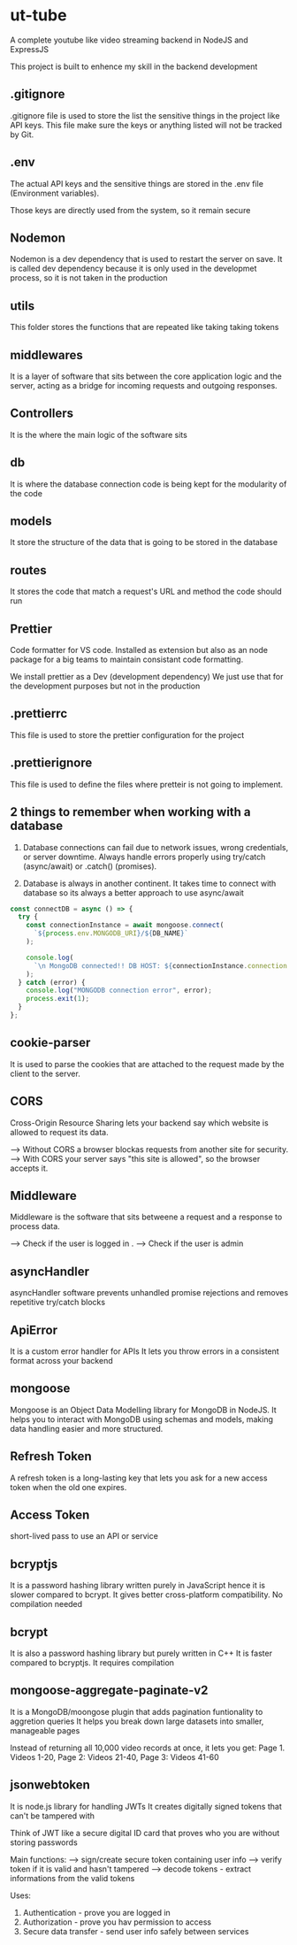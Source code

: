 # ut-tube

A complete youtube like video streaming backend in NodeJS and ExpressJS

This project is built to enhence my skill in the backend development

## .gitignore

.gitignore file is used to store the list the sensitive things in the project like API keys. This file make sure the keys or anything listed will not be tracked by Git.

## .env

The actual API keys and the sensitive things are stored in the .env file (Environment variables).

Those keys are directly used from the system, so it remain secure

## Nodemon

Nodemon is a dev dependency that is used to restart the server on save.
It is called dev dependency because it is only used in the developmet process, so it is not taken in the production

## utils

This folder stores the functions that are repeated like taking taking tokens

## middlewares

It is a layer of software that sits between the core application logic and the server, acting as a bridge for incoming requests and outgoing responses.

## Controllers

It is the where the main logic of the software sits

## db

It is where the database connection code is being kept for the modularity of the code

## models

It store the structure of the data that is going to be stored in the database

## routes

It stores the code that match a request's URL and method the code should run

## Prettier

Code formatter for VS code. Installed as extension but also as an node package for a big teams to maintain consistant code formatting.

We install prettier as a Dev (development dependency)
We just use that for the development purposes but not in the production

## .prettierrc

This file is used to store the prettier configuration for the project

## .prettierignore

This file is used to define the files where pretteir is not going to implement.

## 2 things to remember when working with a database

1. Database connections can fail due to network issues, wrong credentials, or server downtime. Always handle errors properly using try/catch (async/await) or .catch() (promises).

2. Database is always in another continent. It takes time to connect with database so its always a better approach to use async/await

```js
const connectDB = async () => {
  try {
    const connectionInstance = await mongoose.connect(
      `${process.env.MONGODB_URI}/${DB_NAME}`
    );

    console.log(
      `\n MongoDB connected!! DB HOST: ${connectionInstance.connection.host}`
    );
  } catch (error) {
    console.log("MONGODB connection error", error);
    process.exit(1);
  }
};
```

## cookie-parser

It is used to parse the cookies that are attached to the request made by the client to the server.

## CORS

Cross-Origin Resource Sharing lets your backend say which website is allowed to request its data.

--> Without CORS a browser blockas requests from another site for security.
--> With CORS your server says "this site is allowed", so the browser accepts it.

## Middleware

Middleware is the software that sits betweene a request and a response to process data.

--> Check if the user is logged in .
--> Check if the user is admin

## asyncHandler

asyncHandler software prevents unhandled promise rejections and removes repetitive try/catch blocks

## ApiError

It is a custom error handler for APIs
It lets you throw errors in a consistent format across your backend

## mongoose

Mongoose is an Object Data Modelling library for MongoDB in NodeJS.
It helps you to interact with MongoDB using schemas and models, making data handling easier and more structured.

## Refresh Token

A refresh token is a long-lasting key that lets you ask for a new access token when the old one expires.

## Access Token

short-lived pass to use an API or service

## bcryptjs

It is a password hashing library written purely in JavaScript hence it is slower compared to bcrypt. It gives better cross-platform compatibility.
No compilation needed

## bcrypt

It is also a password hashing library but purely written in C++
It is faster compared to bcryptjs. It requires compilation

## mongoose-aggregate-paginate-v2

It is a MongoDB/moongose plugin that adds pagination funtionality to aggretion queries
It helps you break down large datasets into smaller, manageable pages

Instead of returning all 10,000 video records at once, it lets you get:
Page 1. Videos 1-20,
Page 2: Videos 21-40,
Page 3: Videos 41-60

## jsonwebtoken

It is node.js library for handling JWTs
It creates digitally signed tokens that can't be tampered with

Think of JWT like a secure digital ID card that proves who you are without storing passwords

Main functions:
--> sign/create secure token containing user info
--> verify token if it is valid and hasn't tampered
--> decode tokens - extract informations from the valid tokens

Uses:

1. Authentication - prove you are logged in
2. Authorization - prove you hav permission to access
3. Secure data transfer - send user info safely between services

